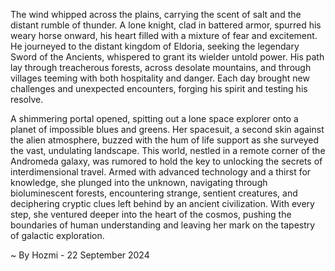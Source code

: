 
The wind whipped across the plains, carrying the scent of salt and the distant rumble of thunder. A lone knight, clad in battered armor, spurred his weary horse onward, his heart filled with a mixture of fear and excitement. He journeyed to the distant kingdom of Eldoria, seeking the legendary Sword of the Ancients, whispered to grant its wielder untold power. His path lay through treacherous forests, across desolate mountains, and through villages teeming with both hospitality and danger. Each day brought new challenges and unexpected encounters, forging his spirit and testing his resolve.

A shimmering portal opened, spitting out a lone space explorer onto a planet of impossible blues and greens.  Her spacesuit, a second skin against the alien atmosphere, buzzed with the hum of life support as she surveyed the vast, undulating landscape. This world, nestled in a remote corner of the Andromeda galaxy, was rumored to hold the key to unlocking the secrets of interdimensional travel.  Armed with advanced technology and a thirst for knowledge, she plunged into the unknown, navigating through bioluminescent forests, encountering strange, sentient creatures, and deciphering cryptic clues left behind by an ancient civilization. With every step, she ventured deeper into the heart of the cosmos, pushing the boundaries of human understanding and leaving her mark on the tapestry of galactic exploration. 

~ By Hozmi - 22 September 2024
